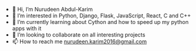 - 👋 Hi, I’m Nurudeen Abdul-Karim
- 👀 I’m interested in Python, Django, Flask, JavaScript, React, C and C++
- 🌱 I’m currently learning about Cython and how to speed up my python apps with it
- 💞️ I’m looking to collaborate on all interesting projects
- 📫 How to reach me nurudeen.karim2016@gmail.com

<!---
ProfNuru/ProfNuru is a ✨ special ✨ repository because its `README.md` (this file) appears on your GitHub profile.
You can click the Preview link to take a look at your changes.
--->
